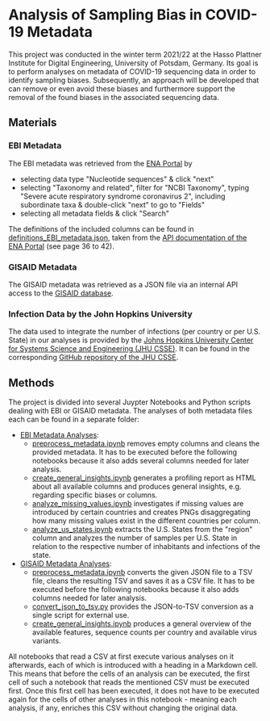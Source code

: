 # Analysis of Sampling Bias in COVID-19 Metadata

This project was conducted in the winter term 2021/22 at the Hasso Plattner Institute for Digital Engineering, University of Potsdam, Germany. Its goal is to perform analyses on metadata of COVID-19 sequencing data in order to identify sampling biases. Subsequently, an approach will be developed that can remove or even avoid these biases and furthermore support the removal of the found biases in the associated sequencing data.

## Materials
### EBI Metadata

The EBI metadata was retrieved from the [ENA Portal](https://www.ebi.ac.uk/ena/browser/advanced-search) by 
 - selecting data type "Nucleotide sequences" & click "next"
 - selecting "Taxonomy and related", filter for "NCBI Taxonomy", typing "Severe acute respiratory syndrome coronavirus 2", including subordinate taxa & double-click "next" to go to "Fields"
 - selecting all metadata fields & click "Search"

The definitions of the included columns can be found in [definitions_EBI_metadata.json](src/json_data/definitions_EBI_metadata.json), taken from the [API documentation of the ENA Portal](enaPortalAPI_docu.pdf) (see page 36 to 42).

### GISAID Metadata

The GISAID metadata was retrieved as a JSON file via an internal API access to the [GISAID database](https://www.epicov.org/epi3/).

### Infection Data by the John Hopkins University

The data used to integrate the number of infections (per country or per U.S. State) in our analyses is provided by the  [Johns Hopkins University Center for Systems Science and Engineering (JHU CSSE)](https://systems.jhu.edu/). It can be found in the corresponding [GitHub repository of the JHU CSSE](https://github.com/CSSEGISandData/COVID-19/tree/master/csse_covid_19_data).

## Methods

The project is divided into several Juypter Notebooks and Python scripts dealing with EBI or GISAID metadata. The analyses of both metadata files each can be found in a separate folder:
- [EBI Metadata Analyses](src/EBI_analysis):
  - [preprocess_metadata.ipynb](src/EBI_analysis/preprocess_metadata.ipynb) removes empty columns and cleans the provided metadata. It has to be executed before the following notebooks because it also adds several columns needed for later analysis.
  - [create_general_insights.ipynb](src/EBI_analysis/create_general_insights.ipynb) generates a profiling report as HTML about all available columns and produces general insights, e.g. regarding specific biases or columns.
  - [analyze_missing_values.ipynb](src/EBI_analysis/analyze_missing_values.ipynb) investigates if missing values are introduced by certain countries and creates PNGs disaggregating how many missing values exist in the different countries per column. 
  - [analyze_us_states.ipynb](src/EBI_analysis/analyze_us_states.ipynb) extracts the U.S. States from the "region" column and analyzes the number of samples per U.S. State in relation to the respective number of inhabitants and infections of the state. 
- [GISAID Metadata Analyses](src/GISAID_analysis):
  - [preprocess_metadata.ipynb](src/GISAID_analysis/preprocess_metadata.ipynb) converts the given JSON file to a TSV file, cleans the resulting TSV and saves it as a CSV file. It has to be executed before the following notebooks because it also adds columns needed for later analysis.
  - [convert_json_to_tsv.py](src/GISAID_analysis/convert_json_to_tsv.py) provides the JSON-to-TSV conversion as a single script for external use.
  - [create_general_insights.ipynb](src/GISAID_analysis/create_general_insights.ipynb) produces a general overview of the available features, sequence counts per country and available virus variants.

All notebooks that read a CSV at first execute various analyses on it afterwards, each of which is introduced with a heading in a Markdown cell. This means that before the cells of an analysis can be executed, the first cell of such a notebook that reads the mentioned CSV must be executed first. Once this first cell has been executed, it does not have to be executed again for the cells of other analyses in this notebook - meaning each analysis, if any, enriches this CSV without changing the original data.
